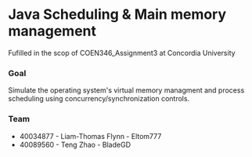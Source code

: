 # Java Scheduling & Main memory management

Fufilled in the scop of COEN346_Assignment3 at Concordia University

### Goal
Simulate the operating system's virtual memory managment and process scheduling using concurrency/synchronization controls.

### Team
* 40034877 - Liam-Thomas Flynn - Eltom777
* 40089560 - Teng Zhao - BladeGD
